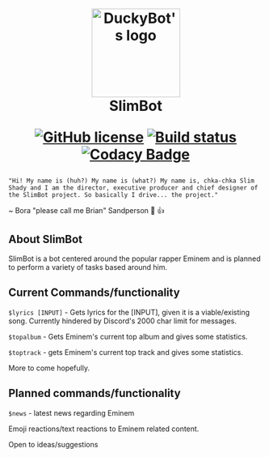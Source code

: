 <h1 align="center">
    <img src="https://djbooth.net/.image/t_share/MTUzNDg2MDIxMjc1Mjk2OTY2/eminem-artjpg.jpg" alt="DuckyBot's logo" width="175"/>
    <br>
    SlimBot
    <br>

[![GitHub license](https://img.shields.io/badge/license-MIT-blue.svg)](https://github.com/leestoge/SlimBot/blob/master/LICENSE)
[![Build status](https://ci.appveyor.com/api/projects/status/p6jmkiy4rsa3rw1f?svg=true)](https://ci.appveyor.com/project/leestoge/slimbot)
[![Codacy Badge](https://api.codacy.com/project/badge/Grade/cbd7696ac466474298637bdeb6d502a5)](https://app.codacy.com/app/leestoge/SlimBot?utm_source=github.com&utm_medium=referral&utm_content=leestoge/SlimBot&utm_campaign=Badge_Grade_Dashboard)
</h1>

`"Hi! My name is (huh?) My name is (what?) My name is, chka-chka Slim Shady and I am the director, executive producer and chief designer of the SlimBot project. So basically I drive... the project."`

~ Bora "please call me Brian" Sandperson :clown_face: :+1:

## About SlimBot

SlimBot is a bot centered around the popular rapper Eminem and is planned to perform a variety of tasks based around him.

## Current Commands/functionality

`$lyrics [INPUT]` - Gets lyrics for the [INPUT], given it is a viable/existing song. Currently hindered by Discord's 2000 char limit for messages.

`$topalbum` - Gets Eminem's current top album and gives some statistics.

`$toptrack` - gets Eminem's current top track and gives some statistics.

More to come hopefully.

## Planned commands/functionality

`$news` - latest news regarding Eminem

Emoji reactions/text reactions to Eminem related content.

Open to ideas/suggestions
